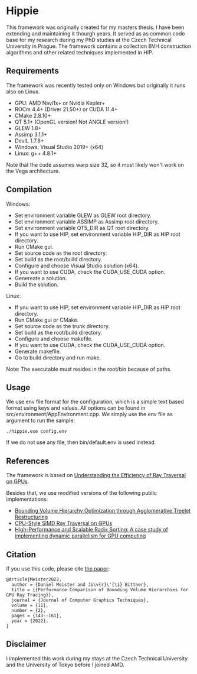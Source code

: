 # Hippie
This framework was originally created for my masters thesis. I have been extending and maintaining it thourgh years. It served as as common code base for my research during my PhD studies at the Czech Technical University in Prague. The framework contains a collection BVH construction algorithms and other related techniques implemented in HIP.

## Requirements
The framework was recently tested only on Windows but originally it runs also on Linux.
- GPU: AMD Navi1x+ or Nvidia Kepler+
- ROCm 4.4+ (Driver 21.50+) or CUDA 11.4+
- CMake 2.8.10+
- QT 5.1+ (OpenGL version! Not ANGLE version!)
- GLEW 1.8+
- Assimp 3.1.1+
- DevIL 1.7.8+
- Windows:  Visual Studio 2019+ (x64)
- Linux: g++ 4.8.1+

Note that the code assumes warp size 32, so it most likely won't work on the Vega architecture.

## Compilation
Windows:
- Set environment variable GLEW as GLEW root directory.
- Set environment variable ASSIMP as Assimp root directory.
- Set environment variable QT5_DIR as QT root directory.
- If you want to use HIP, set environment variable HIP_DIR as HIP root directory.
- Run CMake gui.
- Set source code as the root directory.
- Set build as the root/build directory.
- Configure and choose Visual Studio solution (x64).
- If you want to use CUDA, check the CUDA_USE_CUDA option.
- Genereate a solution.
- Build the solution.
 
Linux:
- If you want to use HIP, set environment variable HIP_DIR as HIP root directory.
- Run CMake gui or CMake.
- Set source code as the trunk directory.
- Set build as the root/build directory.
- Configure and choose makefile.
- If you want to use CUDA, check the CUDA_USE_CUDA option.
- Generate makefile.
- Go to build directory and run make.

Note: The executable must resides in the root/bin because of paths.

## Usage
We use env file format for the configuration, which is a simple text based format using keys and values. All options can be found in src/environment/AppEnvironment.cpp. We simply use the env file as argument to run the sample:
```
./hippie.exe config.env
```
If we do not use any file, then bin/default.env is used instead.

## References
The framework is based on <a href="https://code.google.com/archive/p/understanding-the-efficiency-of-ray-traversal-on-gpus/">Understanding the Efficiency of Ray Traversal on GPUs</a>. 

Besides that, we use modified versions of the following public implementations:
- <a href="https://github.com/leonardo-domingues/atrbvh/">Bounding Volume Hierarchy Optimization through Agglomerative Treelet Restructuring</a>
- <a href="https://github.com/lispbub/simd-ray-traversal/">CPU-Style SIMD Ray Traversal on GPUs</a>
- <a href="https://nvlabs.github.io/cub/">High-Performance and Scalable Radix Sorting: A case study of implementing dynamic parallelism for GPU computing</a>

## Citation
If you use this code, please cite <a href="https://jcgt.org/published/0011/02/08/">the paper</a>:
```
@Article{Meister2022,
  author = {Daniel Meister and Ji\v{r}\'{\i} Bittner},
  title = {{Performance Comparison of Bounding Volume Hierarchies for GPU Ray Tracing}},
  journal = {Journal of Computer Graphics Techniques},
  volume = {11},
  number = {2},
  pages = {143--161},
  year = {2022},
}
```

## Disclaimer
I implemented this work during my stays at the Czech Technical University and the University of Tokyo before I joined AMD.
